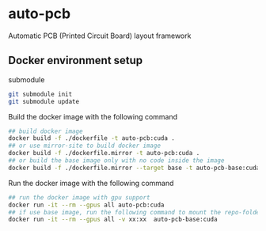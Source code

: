 # auto-pcb
Automatic PCB (Printed Circuit Board) layout framework




## Docker environment setup

submodule 
```bash
git submodule init
git submodule update
```

Build the docker image with the following command
```bash
## build docker image
docker build -f ./dockerfile -t auto-pcb:cuda .
## or use mirror-site to build docker image
docker build -f ./dockerfile.mirror -t auto-pcb:cuda .
## or build the base image only with no code inside the image
docker build -f ./dockerfile.mirror --target base -t auto-pcb-base:cuda .
```

Run the docker image with the following command
```bash
## run the docker image with gpu support
docker run -it --rm --gpus all auto-pcb:cuda
## if use base image, run the following command to mount the repo-folder
docker run -it --rm --gpus all -v xx:xx  auto-pcb-base:cuda
```
